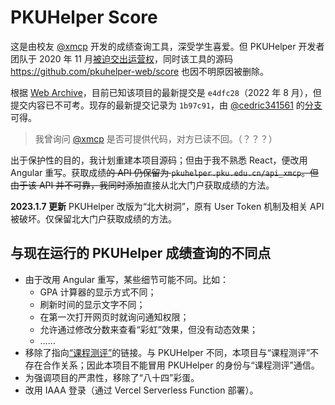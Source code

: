 # PKUHelper Score

这是由校友 [@xmcp](https://github.com/xmcp) 开发的成绩查询工具，深受学生喜爱。但 PKUHelper 开发者团队于 2020 年 11 月[被迫交出运营权](https://pkuhelper-web.github.io/announce_v3.html)，同时该工具的源码 https://github.com/pkuhelper-web/score 也因不明原因被删除。

根据 [Web Archive](https://web.archive.org/web/20201031234921/https://github.com/pkuhelper-web/score)，目前已知该项目的最新提交是 `e4dfc28`（2022 年 8 月），但提交内容已不可考。现存的最新提交记录为 `1b97c91`，由 [@cedric341561](https://github.com/cedric341561) 的[分支](https://github.com/cedric341561/score)可得。

> 我曾询问 [@xmcp](https://github.com/xmcp) 是否可提供代码，对方已读不回。（？？？）

出于保护性的目的，我计划重建本项目源码；但由于我不熟悉 React，便改用 Angular 重写。获取成绩~~的 API 仍保留为 `pkuhelper.pku.edu.cn/api_xmcp`。但由于该 API 并不可靠，我同时添加~~直接从北大门户获取成绩的方法。

**2023.1.7 更新** PKUHelper 改版为“北大树洞”，原有 User Token 机制及相关 API 被破坏。仅保留北大门户获取成绩的方法。

## 与现在运行的 PKUHelper 成绩查询的不同点

- 由于改用 Angular 重写，某些细节可能不同。比如：
  - GPA 计算器的显示方式不同；
  - 刷新时间的显示文字不同；
  - 在第一次打开网页时就询问通知权限；
  - 允许通过修改分数来查看“彩虹”效果，但没有动态效果；
  - ……
- 移除了指向[“课程测评”](https://courses.pinzhixiaoyuan.com/)的链接。与 PKUHelper 不同，本项目与“课程测评”不存在合作关系；因此本项目不能冒用 PKUHelper 的身份与“课程测评”通信。
- 为强调项目的严肃性，移除了“八十四”彩蛋。
- 改用 IAAA 登录（通过 Vercel Serverless Function 部署）。
